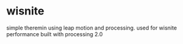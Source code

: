 # wisnite
simple theremin using leap motion and processing. used for wisnite performance
built with processing 2.0
